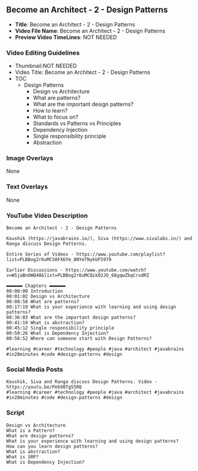 ## Become an Architect - 2 - Design Patterns

- **Title**: Become an Architect - 2 - Design Patterns
- **Video File Name**: Become an Architect - 2 - Design Patterns
- **Preview Video TimeLines**: NOT NEEDED

### Video Editing Guidelines

- Thumbnail:NOT NEEDED
- Video Title: Become an Architect - 2 - Design Patterns
- TOC
	- Design Patterns
		- Design vs Architecture
		- What are patterns?
		- What are the important design patterns?
		- How to learn?
		- What to focus on?
		- Standards vs Patterns vs Principles
		- Dependency Injection
		- Single responsibility principle
		- Abstraction

### Image Overlays

None

### Text Overlays

None

### YouTube Video Description

```
Become an Architect - 2 - Design Patterns

Koushik (https://javabrains.io/), Siva (https://www.sivalabs.in/) and Ranga discuss Design Patterns.

Entire Series of Videos - https://www.youtube.com/playlist?list=PLBBog2r6uMCS0FX6Ym_8NYeTNykUF5970

Earlier Discussions - https://www.youtube.com/watch?v=WSjaBnOWQ40&list=PLBBog2r6uMCQik02JO_68gqwZbqCrxdRZ

▬▬▬▬▬▬ Chapters ▬▬▬▬▬▬ 
00:00:00 Introduction
00:01:02 Design vs Architecture
00:08:58 What are patterns?
00:17:19 What is your experience with learning and using design patterns?
00:36:03 What are the important design patterns?
00:41:19 What is abstraction?
00:45:12 Single responsibility principle
00:50:26 What is Dependency Injection?
00:56:52 Where can someone start with Design Patterns?

#learning #career #technology #people #java #architect #javabrains #in28minutes #code #design-patterns #design
```

### Social Media Posts


```
Koushik, Siva and Ranga discuss Design Patterns. Video - https://youtu.be/Peb98Tg55RQ
#learning #career #technology #people #java #architect #javabrains #in28minutes #code #design-patterns #design
```

### Script

```
Design vs Architecture
What is a Pattern?
What are design patterns?
What is your experience with learning and using design patterns?
How can you learn design patterns?
What is abstraction?
What is SRP?
What is Dependency Injection?
```